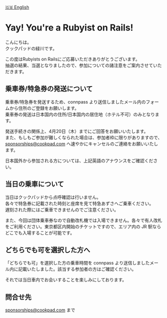 [🇬🇧 English](https://github.com/cookpad/rubyists-on-rails/blob/main/README.md)

# Yay! You're a Rubyist on Rails!

こんにちは。  
クックパッドの緑川です。  

この度はRubyists on Railsにご応募いただきありがとうございます。  
抽選の結果、当選となりましたので、参加についての諸注意をご案内させていただきます。

## 乗車券/特急券の発送について

乗車券/特急券を発送するため、connpass より送信しましたメール内のフォームから住所のご登録をお願いします。  
乗車券の発送は日本国内の住所/日本国内の居住地（ホテル不可）のみとなります。

発送手続きの関係上、4月20日（木）までにご回答をお願いいたします。  
また、もしもご参加が難しくなられた場合は、参加者枠に限りがありますので、 sponsorships@cookpad.com へ速やかにキャンセルのご連絡をお願いいたします。

日本国外から参加される方については、上記英語のアナウンスをご確認ください。

## 当日の乗車について

当日はクックパッドから点呼確認は行いません。  
各々で特急券に記載された時刻と座席を見て特急あずさへご乗車ください。  
遅刻された際にはご乗車できませんのでご注意ください。

また、今回は団体乗車券なので自動改札機では入場できません。各々で有人改札をご利用ください。東京都区内開始のチケットですので、エリア内の JR 駅ならどこでも入場することが可能です。

## どちらでも可を選択した方へ

「どちらでも可」を選択した方の乗車時間を connpass より送信しましたメール内に記載いたしました。該当する参加者の方はご確認ください。

それでは当日車内でお会いすることを楽しみにしております。

## 問合せ先

sponsorships@cookpad.com まで
